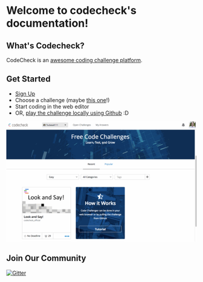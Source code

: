 # Welcome to codecheck's documentation!

## What's Codecheck?

CodeCheck is an [awesome coding challenge platform](http://code-check.io).

## Get Started

* [Sign Up](https://app.code-check.io/auth/signup)
* Choose a challenge (maybe [this one](https://app.code-check.io/orgs/codecheck_official/challenges/110)!)
* Start coding in the web editor
* OR, [play the challenge locally using Github](guide_github.md) :D

![start_challenge_web_editor](images/start_challenge_web_editor.gif)

## Join Our Community

[![Gitter](https://badges.gitter.im/code-check/docs.svg)](https://gitter.im/code-check/docs?utm_source=badge&utm_medium=badge&utm_campaign=pr-badge)
